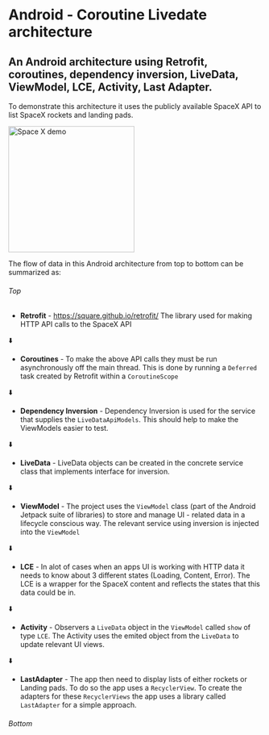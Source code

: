 # Android - Coroutine Livedate architecture
## An Android architecture using Retrofit, coroutines, dependency inversion, LiveData,  ViewModel, LCE, Activity, Last Adapter.

To demonstrate this architecture it uses the publicly available SpaceX API to list SpaceX rockets and landing pads.

<img src="spaceXdemo.gif" width="250" align="middle" alt="Space X demo">

The flow of data in this Android architecture from top to bottom can be summarized as:

###### Top

- **Retrofit** - https://square.github.io/retrofit/
The library used for making HTTP API calls to the SpaceX API

:arrow_down:

- **Coroutines** - To make the above API calls they must be run asynchronously off the main thread. This is done by running a `Deferred` task created by Retrofit within a `CoroutineScope`

:arrow_down:

- **Dependency Inversion** - Dependency Inversion is used for the service that supplies the `LiveDataApiModels`. This should help to make the ViewModels easier to test.

:arrow_down:

- **LiveData** - LiveData objects can be created in the concrete service class that implements interface for inversion.  

:arrow_down:

- **ViewModel** - The project uses the `ViewModel` class (part of the Android Jetpack suite of libraries) to store and manage UI - related data in a lifecycle conscious way. The relevant service using inversion is injected into the `ViewModel` 

:arrow_down:

- **LCE** - In alot of cases when an apps UI is working with HTTP data it needs to know about 3 different states (Loading, Content, Error). The LCE is a wrapper for the SpaceX content and reflects the states that this data could be in. 

:arrow_down:

- **Activity** - Observers a `LiveData` object in the `ViewModel` called `show` of type `LCE`. The Activity uses the emited object from the `LiveData` to update relevant UI views.

:arrow_down:

- **LastAdapter** - The app then need to display lists of either rockets or Landing pads. To do so the app uses a `RecyclerView`. To create the adapters for these `RecyclerViews` the app uses a library called `LastAdapter` for a simple approach.

###### Bottom
